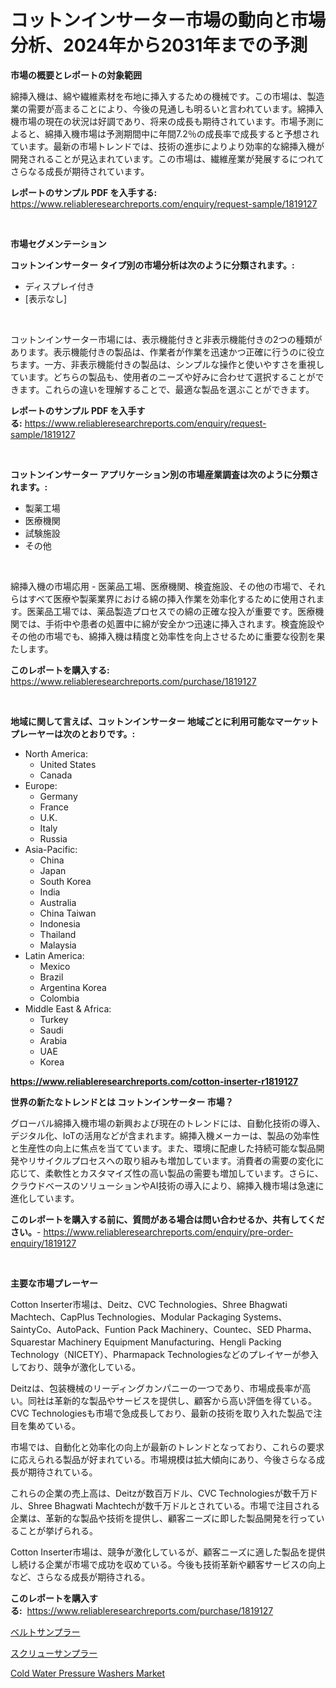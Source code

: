 <p><h1>コットンインサーター市場の動向と市場分析、2024年から2031年までの予測</h1></p><p><strong>市場の概要とレポートの対象範囲</strong></p>
<p><p>綿挿入機は、綿や繊維素材を布地に挿入するための機械です。この市場は、製造業の需要が高まることにより、今後の見通しも明るいと言われています。綿挿入機市場の現在の状況は好調であり、将来の成長も期待されています。市場予測によると、綿挿入機市場は予測期間中に年間7.2％の成長率で成長すると予想されています。最新の市場トレンドでは、技術の進歩によりより効率的な綿挿入機が開発されることが見込まれています。この市場は、繊維産業が発展するにつれてさらなる成長が期待されています。</p></p>
<p><strong>レポートのサンプル PDF を入手する:</strong> <a href="https://www.reliableresearchreports.com/enquiry/request-sample/1819127">https://www.reliableresearchreports.com/enquiry/request-sample/1819127</a></p>
<p>&nbsp;</p>
<p><strong>市場セグメンテーション</strong></p>
<p><strong>コットンインサーター タイプ別の市場分析は次のように分類されます。:</strong></p>
<p><ul><li>ディスプレイ付き</li><li>[表示なし]</li></ul></p>
<p>&nbsp;</p>
<p><p>コットンインサーター市場には、表示機能付きと非表示機能付きの2つの種類があります。表示機能付きの製品は、作業者が作業を迅速かつ正確に行うのに役立ちます。一方、非表示機能付きの製品は、シンプルな操作と使いやすさを重視しています。どちらの製品も、使用者のニーズや好みに合わせて選択することができます。これらの違いを理解することで、最適な製品を選ぶことができます。</p></p>
<p><strong>レポートのサンプル PDF を入手する:</strong>&nbsp;<a href="https://www.reliableresearchreports.com/enquiry/request-sample/1819127">https://www.reliableresearchreports.com/enquiry/request-sample/1819127</a></p>
<p>&nbsp;</p>
<p><strong> コットンインサーター アプリケーション別の市場産業調査は次のように分類されます。:</strong></p>
<p><ul><li>製薬工場</li><li>医療機関</li><li>試験施設</li><li>その他</li></ul></p>
<p>&nbsp;</p>
<p><p>綿挿入機の市場応用 - 医薬品工場、医療機関、検査施設、その他の市場で、それらはすべて医療や製薬業界における綿の挿入作業を効率化するために使用されます。医薬品工場では、薬品製造プロセスでの綿の正確な投入が重要です。医療機関では、手術中や患者の処置中に綿が安全かつ迅速に挿入されます。検査施設やその他の市場でも、綿挿入機は精度と効率性を向上させるために重要な役割を果たします。</p></p>
<p><strong>このレポートを購入する:</strong>&nbsp; <a href="https://www.reliableresearchreports.com/purchase/1819127">https://www.reliableresearchreports.com/purchase/1819127</a></p>
<p>&nbsp;</p>
<p><strong>地域に関して言えば、コットンインサーター 地域ごとに利用可能なマーケットプレーヤーは次のとおりです。:</strong></p>
<p><ul>
    <li>
        North America:
        <ul>
            <li>United States</li>
            <li>Canada</li>
        </ul>
    </li>
    <li>
        Europe:
        <ul>
            <li>Germany</li>
            <li>France</li>
            <li>U.K.</li>
            <li>Italy</li>
            <li>Russia</li>
        </ul>
    </li>
    <li>
        Asia-Pacific:
        <ul>
            <li>China</li>
            <li>Japan</li>
            <li>South Korea</li>
            <li>India</li>
            <li>Australia</li>
            <li>China Taiwan</li>
            <li>Indonesia</li>
            <li>Thailand</li>
            <li>Malaysia</li>
        </ul>
    </li>
    <li>
        Latin America:
        <ul>
            <li>Mexico</li>
            <li>Brazil</li>
            <li>Argentina Korea</li>
            <li>Colombia</li>
        </ul>
    </li>
    <li>
        Middle East & Africa:
        <ul>
            <li>Turkey</li>
            <li>Saudi</li>
            <li>Arabia</li>
            <li>UAE</li>
            <li>Korea</li>
        </ul>
    </li>
    </ul></p>
<p><strong><a href="https://www.reliableresearchreports.com/cotton-inserter-r1819127">https://www.reliableresearchreports.com/cotton-inserter-r1819127</a></strong>&nbsp;</p>
<p><strong>世界の新たなトレンドとは コットンインサーター 市場？</strong></p>
<p><p>グローバル綿挿入機市場の新興および現在のトレンドには、自動化技術の導入、デジタル化、IoTの活用などが含まれます。綿挿入機メーカーは、製品の効率性と生産性の向上に焦点を当てています。また、環境に配慮した持続可能な製品開発やリサイクルプロセスへの取り組みも増加しています。消費者の需要の変化に応じて、柔軟性とカスタマイズ性の高い製品の需要も増加しています。さらに、クラウドベースのソリューションやAI技術の導入により、綿挿入機市場は急速に進化しています。</p></p>
<p><strong>このレポートを購入する前に、質問がある場合は問い合わせるか、共有してください。</strong>- <a href="https://www.reliableresearchreports.com/enquiry/pre-order-enquiry/1819127">https://www.reliableresearchreports.com/enquiry/pre-order-enquiry/1819127</a></p>
<p>&nbsp;</p>
<p><strong>主要な市場プレーヤー</strong></p>
<p><p>Cotton Inserter市場は、Deitz、CVC Technologies、Shree Bhagwati Machtech、CapPlus Technologies、Modular Packaging Systems、SaintyCo、AutoPack、Funtion Pack Machinery、Countec、SED Pharma、Squarestar Machinery Equipment Manufacturing、Hengli Packing Technology（NICETY）、Pharmapack Technologiesなどのプレイヤーが参入しており、競争が激化している。</p><p>Deitzは、包装機械のリーディングカンパニーの一つであり、市場成長率が高い。同社は革新的な製品やサービスを提供し、顧客から高い評価を得ている。CVC Technologiesも市場で急成長しており、最新の技術を取り入れた製品で注目を集めている。</p><p>市場では、自動化と効率化の向上が最新のトレンドとなっており、これらの要求に応えられる製品が好まれている。市場規模は拡大傾向にあり、今後さらなる成長が期待されている。</p><p>これらの企業の売上高は、Deitzが数百万ドル、CVC Technologiesが数千万ドル、Shree Bhagwati Machtechが数千万ドルとされている。市場で注目される企業は、革新的な製品や技術を提供し、顧客ニーズに即した製品開発を行っていることが挙げられる。</p><p>Cotton Inserter市場は、競争が激化しているが、顧客ニーズに適した製品を提供し続ける企業が市場で成功を収めている。今後も技術革新や顧客サービスの向上など、さらなる成長が期待される。</p></p>
<p><strong>このレポートを購入する:</strong>&nbsp;&nbsp;<a href="https://www.reliableresearchreports.com/purchase/1819127">https://www.reliableresearchreports.com/purchase/1819127</a></p>
<p><p><a href="https://github.com/RodHoppe07/Market-Research-Report-List-1/blob/main/573371029512.md">ベルトサンプラー</a></p><p><a href="https://github.com/laurenreichert/Market-Research-Report-List-1/blob/main/855920329511.md">スクリューサンプラー</a></p><p><a href="https://github.com/mbisetmhermsr/Market-Research-Report-List-2/blob/main/cold-water-pressure-washers-market.md">Cold Water Pressure Washers Market</a></p></p>